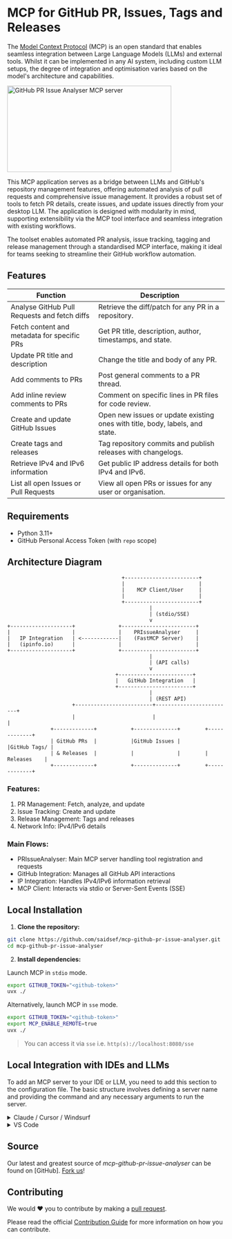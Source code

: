# MCP for GitHub PR, Issues, Tags and Releases

The [Model Context Protocol](https://www.anthropic.com/news/model-context-protocol) (MCP) is an open standard that enables seamless integration between Large Language Models (LLMs) and external tools. Whilst it can be implemented in any AI system, including custom LLM setups, the degree of integration and optimisation varies based on the model's architecture and capabilities.

<a href="https://glama.ai/mcp/servers/@saidsef/mcp-github-pr-issue-analyser">
  <img width="380" height="200" src="https://glama.ai/mcp/servers/@saidsef/mcp-github-pr-issue-analyser/badge" alt="GitHub PR Issue Analyser MCP server" />
</a>

This MCP application serves as a bridge between LLMs and GitHub's repository management features, offering automated analysis of pull requests and comprehensive issue management. It provides a robust set of tools to fetch PR details, create issues, and update issues directly from your desktop LLM. The application is designed with modularity in mind, supporting extensibility via the MCP tool interface and seamless integration with existing workflows.

The toolset enables automated PR analysis, issue tracking, tagging and release management through a standardised MCP interface, making it ideal for teams seeking to streamline their GitHub workflow automation.

## Features

| Function                                 | Description                                                                                       |
|------------------------------------------|---------------------------------------------------------------------------------------------------|
| Analyse GitHub Pull Requests and fetch diffs         | Retrieve the diff/patch for any PR in a repository.                                                |
| Fetch content and metadata for specific PRs          | Get PR title, description, author, timestamps, and state.                                          |
| Update PR title and description                      | Change the title and body of any PR.                                                               |
| Add comments to PRs                                  | Post general comments to a PR thread.                                                              |
| Add inline review comments to PRs                    | Comment on specific lines in PR files for code review.                                             |
| Create and update GitHub Issues                      | Open new issues or update existing ones with title, body, labels, and state.                       |
| Create tags and releases                             | Tag repository commits and publish releases with changelogs.                                       |
| Retrieve IPv4 and IPv6 information                   | Get public IP address details for both IPv4 and IPv6.                                              |
| List all open Issues or Pull Requests                | View all open PRs or issues for any user or organisation.                                          |

## Requirements

- Python 3.11+
- GitHub Personal Access Token (with `repo` scope)

## Architecture Diagram

```ascii
                                     +------------------------+
                                     |                        |
                                     |    MCP Client/User     |
                                     |                        |
                                     +------------------------+
                                              |
                                              | (stdio/SSE)
                                              v
+--------------------+              +------------------------+
|                    |              |    PRIssueAnalyser     |
|   IP Integration   | <------------|    (FastMCP Server)    |
|   (ipinfo.io)      |              |                        |
+--------------------+              +------------------------+
                                              |
                                              | (API calls)
                                              v
                                   +------------------------+
                                   |   GitHub Integration   |
                                   +------------------------+
                                              |
                                              | (REST API)
                     +-------------------------+-------------------------+
                     |                         |                       |
              +-------------+           +--------------+        +-------------+
              | GitHub PRs  |           |GitHub Issues |        |GitHub Tags/ |
              | & Releases  |           |              |        | Releases    |
              +-------------+           +--------------+        +-------------+
```

### Features:

1. PR Management: Fetch, analyze, and update
2. Issue Tracking: Create and update
3. Release Management: Tags and releases
4. Network Info: IPv4/IPv6 details

### Main Flows:

- PRIssueAnalyser: Main MCP server handling tool registration and requests
- GitHub Integration: Manages all GitHub API interactions
- IP Integration: Handles IPv4/IPv6 information retrieval
- MCP Client: Interacts via stdio or Server-Sent Events (SSE)

## Local Installation

1. **Clone the repository:**
```sh
git clone https://github.com/saidsef/mcp-github-pr-issue-analyser.git
cd mcp-github-pr-issue-analyser
```

2. **Install dependencies:**

Launch MCP in `stdio` mode.
```sh
export GITHUB_TOKEN="<github-token>"
uvx ./
```

Alternatively, launch MCP in `sse` mode.
```sh
export GITHUB_TOKEN="<github-token>"
export MCP_ENABLE_REMOTE=true
uvx ./
```
> You can access it via `sse` i.e. `http(s)://localhost:8080/sse`

## Local Integration with IDEs and LLMs

To add an MCP server to your IDE or LLM, you need to add this section to the configuration file. The basic structure involves defining a server name and providing the command and any necessary arguments to run the server.

<details>
<summary>Claude / Cursor / Windsurf</summary>
```json
{
  "mcpServers": {
    "github_prs_issues": {
      "command": "uvx",
      "env": {
        "GITHUB_TOKEN": "<your-github-token>"
      },
      "args": [
        "https://github.com/saidsef/mcp-github-pr-issue-analyser.git"
      ]
    }
  }
}
```
</details>

<details>
<summary>VS Code</summary>
{
  "inputs": [
    {
      "type": "promptString",
      "id": "github-token",
      "description": "Enter your GitHub token",
      "password": true
    }
  ],
  "servers": {
    "github-prs-issues": {
      "type": "stdio",
      "command": "uvx",
      "args": [
        "https://github.com/saidsef/mcp-github-pr-issue-analyser.git",
      ],
      "env": {
        "GITHUB_TOKEN": "${input:github-token}"
      }
    }
  }
}
</details>

## Source

Our latest and greatest source of *mcp-github-pr-issue-analyser* can be found on [GitHub]. [Fork us](https://github.com/saidsef/mcp-github-pr-issue-analyser/fork)!

## Contributing

We would :heart: you to contribute by making a [pull request](https://github.com/saidsef/mcp-github-pr-issue-analyser/pulls).

Please read the official [Contribution Guide](./CONTRIBUTING.md) for more information on how you can contribute.